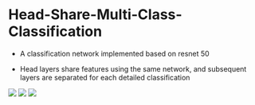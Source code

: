 # Head-Share-Multi-Class-Classification

* A classification network implemented based on resnet 50

* Head layers share features using the same network, and subsequent layers are separated for each detailed classification

<img src="https://github.com/khyeyoon/Head-Share-Multi-Classification/blob/main/img/task.JPG">

<img src="https://github.com/khyeyoon/Head-Share-Multi-Classification/blob/main/img/model.JPG">

<img src="https://github.com/khyeyoon/Head-Share-Multi-Classification/blob/main/img/architecture.JPG">

